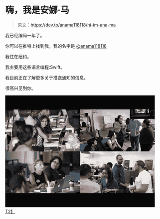 # 嗨，我是安娜·马

> 原文：<https://dev.to/anama118118/hi-im-ana-ma>

我已经编码一年了。

你可以在推特上找到我，我的名字是 [@anama118118](https://twitter.com/anama118118)

我住在纽约。

我主要用这些语言编程:Swift。

我目前正在了解更多关于推送通知的信息。

很高兴见到你。

[![](img/1406f61f3c700af5e0eaa4e1b490064a.png)T2】](http://www.youtube.com/watch?feature=player_embedded&v=D08l0X4W-dU<br>%0A)